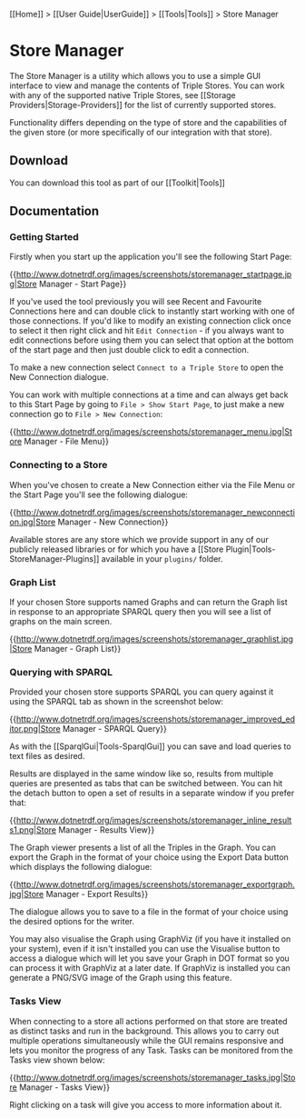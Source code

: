 [[Home]] > [[User Guide|UserGuide]] > [[Tools|Tools]] > Store Manager

# Store Manager 

The Store Manager is a utility which allows you to use a simple GUI interface to view and manage the contents of Triple Stores. You can work with any of the supported native Triple Stores, see [[Storage Providers|Storage-Providers]] for the list of currently supported stores.

Functionality differs depending on the type of store and the capabilities of the given store (or more specifically of our integration with that store).

## Download 

You can download this tool as part of our [[Toolkit|Tools]]

## Documentation 

### Getting Started 

Firstly when you start up the application you'll see the following Start Page:

{{http://www.dotnetrdf.org/images/screenshots/storemanager_startpage.jpg|Store Manager - Start Page}}

If you've used the tool previously you will see Recent and Favourite Connections here and can double click to instantly start working with one of those connections. If you'd like to modify an existing connection click once to select it then right click and hit `Edit Connection` - if you always want to edit connections before using them you can select that option at the bottom of the start page and then just double click to edit a connection.

To make a new connection select `Connect to a Triple Store` to open the New Connection dialogue.

You can work with multiple connections at a time and can always get back to this Start Page by going to `File > Show Start Page`, to just make a new connection go to `File > New Connection`:

{{http://www.dotnetrdf.org/images/screenshots/storemanager_menu.jpg|Store Manager - File Menu}}

### Connecting to a Store 

When you've chosen to create a New Connection either via the File Menu or the Start Page you'll see the following dialogue:

{{http://www.dotnetrdf.org/images/screenshots/storemanager_newconnection.jpg|Store Manager - New Connection}}

Available stores are any store which we provide support in any of our publicly released libraries or for which you have a [[Store Plugin|Tools-StoreManager-Plugins]] available in your `plugins/` folder.

### Graph List 

If your chosen Store supports named Graphs and can return the Graph list in response to an appropriate SPARQL query then you will see a list of graphs on the main screen.

{{http://www.dotnetrdf.org/images/screenshots/storemanager_graphlist.jpg|Store Manager - Graph List}}

### Querying with SPARQL 

Provided your chosen store supports SPARQL you can query against it using the SPARQL tab as shown in the screenshot below:

{{http://www.dotnetrdf.org/images/screenshots/storemanager_improved_editor.png|Store Manager - SPARQL Query}}

As with the [[SparqlGui|Tools-SparqlGui]] you can save and load queries to text files as desired. 

Results are displayed in the same window like so, results from multiple queries are presented as tabs that can be switched between. You can hit the detach button to open a set of results in a separate window if you prefer that:

{{http://www.dotnetrdf.org/images/screenshots/storemanager_inline_results1.png|Store Manager - Results View}}

The Graph viewer presents a list of all the Triples in the Graph. You can export the Graph in the format of your choice using the Export Data button which displays the following dialogue:

{{http://www.dotnetrdf.org/images/screenshots/storemanager_exportgraph.jpg|Store Manager - Export Results}}

The dialogue allows you to save to a file in the format of your choice using the desired options for the writer.

You may also visualise the Graph using GraphViz (if you have it installed on your system), even if it isn't installed you can use the Visualise button to access a dialogue which will let you save your Graph in DOT format so you can process it with GraphViz at a later date. If GraphViz is installed you can generate a PNG/SVG image of the Graph using this feature.

### Tasks View 

When connecting to a store all actions performed on that store are treated as distinct tasks and run in the background. This allows you to carry out multiple operations simultaneously while the GUI remains responsive and lets you monitor the progress of any Task. Tasks can be monitored from the Tasks view shown below:

{{http://www.dotnetrdf.org/images/screenshots/storemanager_tasks.jpg|Store Manager - Tasks View}}

Right clicking on a task will give you access to more information about it.
